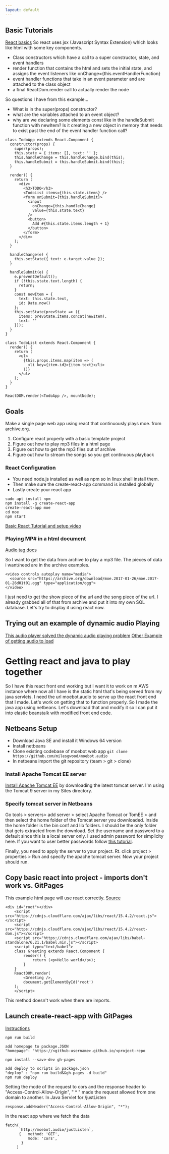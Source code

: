```yaml
---
layout: default
---
```


## Basic Tutorials

[React basics](https://reactjs.org/)
So react uses jsx (Javascript Syntax Extension) which looks like html with some key components.
- Class constructors which have a call to a super constructor, state, and event handlers
- render function that contains the html and sets the initial state, and assigns the event listeners like onChange={this.eventHandlerFunction}
- event handler functions that take in an event parameter and are attached to the class object
- a final ReactDom.render call to actually render the node

So questions I have from this example...
- What is in the super(props) constructor?
- what are the variables attached to an event object?
- why are we declaring some elements const like in the handleSubmit function with newItem? Is it creating a new object in memory that needs to exist past the end of the event handler function call?


```
class TodoApp extends React.Component {
  constructor(props) {
    super(props);
    this.state = { items: [], text: '' };
    this.handleChange = this.handleChange.bind(this);
    this.handleSubmit = this.handleSubmit.bind(this);
  }

  render() {
    return (
      <div>
        <h3>TODO</h3>
        <TodoList items={this.state.items} />
        <form onSubmit={this.handleSubmit}>
          <input
            onChange={this.handleChange}
            value={this.state.text}
          />
          <button>
            Add #{this.state.items.length + 1}
          </button>
        </form>
      </div>
    );
  }

  handleChange(e) {
    this.setState({ text: e.target.value });
  }

  handleSubmit(e) {
    e.preventDefault();
    if (!this.state.text.length) {
      return;
    }
    const newItem = {
      text: this.state.text,
      id: Date.now()
    };
    this.setState(prevState => ({
      items: prevState.items.concat(newItem),
      text: ''
    }));
  }
}

class TodoList extends React.Component {
  render() {
    return (
      <ul>
        {this.props.items.map(item => (
          <li key={item.id}>{item.text}</li>
        ))}
      </ul>
    );
  }
}

ReactDOM.render(<TodoApp />, mountNode);
```

## Goals

Make a single page web app using react that continuously plays moe. from archive.org.

1. Configure react properly with a basic template project
2. Figure out how to play mp3 files in a html page
3. Figure out how to get the mp3 files out of archive
4. Figure out how to stream the songs so you get continuous playback

### React Configuration

- You need node.js installed as well as npm so in linux shell install them.
- Then make sure the create-react-app command is installed globally
- Lastly create your react app
```
sudo apt install npm
npm install -g create-react-app
create-react-app moe
cd moe
npm start
```
[Basic React Tutorial and setup video](https://www.youtube.com/watch?v=A71aqufiNtQ)

### Playing MP# in a html document

[Audio tag docs](https://developer.mozilla.org/en-US/docs/Web/HTML/Element/audio)

So I want to get the data from archive to play a mp3 file. The pieces of data i want/need are in the archive examples.
```
<video controls autoplay name="media">
  <source src="https://archive.org/download/moe.2017-01-26/moe.2017-01-26d01t01.ogg" type="application/ogg">
</video>
```
I just need to get the show piece of the url and the song piece of the url. I already grabbed all of that from archive and put it into my own SQL database. Let's try to display it using react now.


## Trying out an example of dynamic audio Playing

[This audio player solved the dynamic audio playing problem](https://www.npmjs.com/package/react-audio-player)
[Other Example of getting audio to load](https://gist.github.com/jimthedev/7047c3258166fcfe83f2d47b835487ad)

# Getting react and java to play together

So I have this react front end working but I want it to work on m AWS instance where now all I have is the static html that's being served from my java servlets. I need the url moebot.audio to serve up the react front end that I made. Let's work on getting that to function properly. So I made the java app using netbeans. Let's download that and modify it so I can put it into elastic beanstalk with modified front end code.

## Netbeans Setup

 - Download Java SE and install it Windows 64 version
 - Install netbeans
 - Clone existing codebase of moebot web app `git clone https://github.com/milesgwood/moebot.audio`
 - In netbeans import the git repository (team > git > clone)

### Install Apache Tomcat EE server

[Install Apache Tomcat EE](https://www.youtube.com/watch?v=pKMgr8uNvGM) by downloading the latest tomcat server. I'm using the Tomcat 9 server in my Sites directory.

### Specify tomcat server in Netbeans

Go tools > servers> add server > select Apache Tomcat or TomEE > and then select the home folder of the Tomcat server you downloaded. Inside the home folder is the bin conf and lib folders. I should be the only folder that gets extracted from the download. Set the username and password to a default since this is a local server only. I used admin password for simplicity here. If you want to user better passwords follow [this tutorial](https://www.youtube.com/watch?v=psvuLBVeTzQ).

Finally, you need to apply the server to your project. Rt. click project > properties > Run and specify the apache tomcat server. Now your project should run.

## Copy basic react into project - imports don't work  vs. GitPages

This example html page will use react correctly. [Source](https://medium.com/@to_pe/how-to-add-react-to-a-simple-html-file-a11511c0235f)

```
<div id="root"></div>
    <script src="https://cdnjs.cloudflare.com/ajax/libs/react/15.4.2/react.js"></script>
    <script src="https://cdnjs.cloudflare.com/ajax/libs/react/15.4.2/react-dom.js"></script>
    <script src="https://cdnjs.cloudflare.com/ajax/libs/babel-standalone/6.21.1/babel.min.js"></script>
    <script type="text/babel">
    class Greeting extends React.Component {
        render() {
            return (<p>Hello world</p>);
        }
    }
    ReactDOM.render(
        <Greeting />,
        document.getElementById('root')
    );
    </script>
```  

This method doesn't work when there are imports.

## Launch create-react-app with GitPages

[Instructions](https://medium.freecodecamp.org/surge-vs-github-pages-deploying-a-create-react-app-project-c0ecbf317089)

```
npm run build

add homepage to package.JSON
"homepage": "https://<github-username>.github.io/<project-repo

npm install --save-dev gh-pages

add deploy to scripts in package.json
"deploy" : "npm run build&&gh-pages -d build"
npm run deploy
```

Setting the mode of the request to cors and the response header to "Access-Control-Allow-Origin", " * " made the request allowed from one domain to another. In Java Servlet for /justListen
```
response.addHeader("Access-Control-Allow-Origin", "*");
```

In the react app where we fetch the data
```
fetch(
      `http://moebot.audio/justListen`,
      {   method: 'GET',
          mode: 'cors',
       }
     )
```
